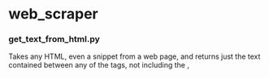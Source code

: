 # web_scraper

### get_text_from_html.py
Takes any HTML, even a snippet from a web page,
and returns just the text contained between any of the tags,
not including the <head>, <style>, and <script> sections.
